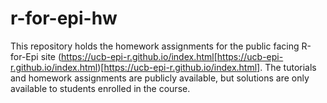 # r-for-epi-hw
This repository holds the homework assignments for the public facing R-for-Epi site (https://ucb-epi-r.github.io/index.html[https://ucb-epi-r.github.io/index.html)[https://ucb-epi-r.github.io/index.html]. The tutorials and homework assignments are publicly available, but solutions are only available to students enrolled in the course. 
